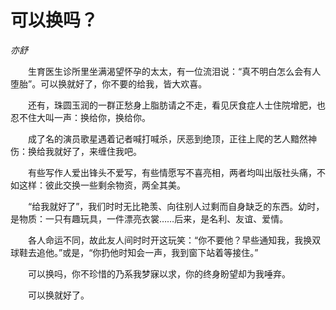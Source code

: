 # 可以换吗？

*亦舒*

　　生育医生诊所里坐满渴望怀孕的太太，有一位流泪说：“真不明白怎么会有人堕胎”。可以换就好了，你不要的给我，皆大欢喜。

　　还有，珠圆玉润的一群正愁身上脂肪请之不走，看见厌食症人士住院增肥，也忍不住大叫一声：换给你，换给你。

　　成了名的演员歌星遇着记者喊打喊杀，厌恶到绝顶，正往上爬的艺人黯然神伤：换给我就好了，来缠住我吧。

　　有些写作人爱出锋头不爱写，有些情愿写不喜亮相，两者均叫出版社头痛，不如这样：彼此交换一些剩余物资，两全其美。

　　“给我就好了”，我们时时无比艳羡、向往别人过剩而自身缺乏的东西。幼时，是物质：一只有趣玩具，一件漂亮衣裳……后来，是名利、友谊、爱情。

　　各人命运不同，故此友人间时时开这玩笑：“你不要他？早些通知我，我换双球鞋去追他。”或是，“你扔他时知会一声，我到窗下站着等接住。”

　　可以换吗，你不珍惜的乃系我梦寐以求，你的终身盼望却为我唾弃。

　　可以换就好了。